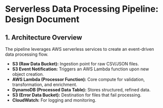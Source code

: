# Serverless Data Processing Pipeline: Design Document

## 1. Architecture Overview
The pipeline leverages AWS serverless services to create an event-driven data processing flow.
- **S3 (Raw Data Bucket):** Ingestion point for raw CSV/JSON files.
- **S3 Event Notification:** Triggers an AWS Lambda function upon new object creation.
- **AWS Lambda (Processor Function):** Core compute for validation, transformation, and enrichment.
- **DynamoDB (Processed Data Table):** Stores structured, refined data.
- **S3 (Error Data Bucket):** Destination for files that fail processing.
- **CloudWatch:** For logging and monitoring.
